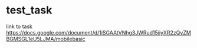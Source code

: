 # test_task

link to task 
https://docs.google.com/document/d/1iSGAAtVNhg3JWRud15iiyXR2zQyZMBGMSGL1eU5LJMA/mobilebasic
